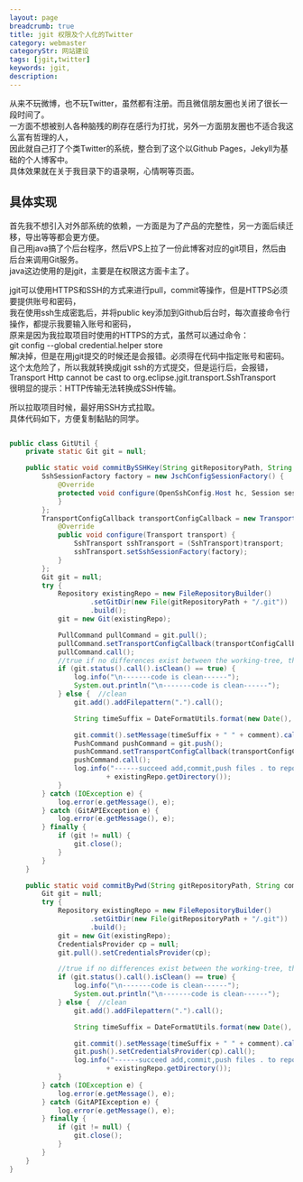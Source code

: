 ```yaml
---
layout: page
breadcrumb: true
title: jgit 权限及个人化的Twitter
category: webmaster
categoryStr: 网站建设
tags: [jgit,twitter]
keywords: jgit,
description: 
---
```



从来不玩微博，也不玩Twitter，虽然都有注册。而且微信朋友圈也关闭了很长一段时间了。  
一方面不想被别人各种脑残的刷存在感行为打扰，另外一方面朋友圈也不适合我这么富有哲理的人，  
因此就自己打了个类Twitter的系统，整合到了这个以Github Pages，Jekyll为基础的个人博客中。  
具体效果就在关于我目录下的语录啊，心情啊等页面。  

## 具体实现<a id="sec-1-1" name="sec-1-1"></a>

首先我不想引入对外部系统的依赖，一方面是为了产品的完整性，另一方面后续迁移，导出等等都会更方便。  
自己用java搞了个后台程序，然后VPS上拉了一份此博客对应的git项目，然后由后台来调用Git服务。  
java这边使用的是jgit，主要是在权限这方面卡主了。  

jgit可以使用HTTPS和SSH的方式来进行pull，commit等操作，但是HTTPS必须要提供账号和密码，  
我在使用ssh生成密匙后，并将public key添加到Github后台时，每次直接命令行操作，都提示我要输入账号和密码，  
原来是因为我拉取项目时使用的HTTPS的方式，虽然可以通过命令：  
git config --global credential.helper store  
解决掉，但是在用jgit提交的时候还是会报错。必须得在代码中指定账号和密码。  
这个太危险了，所以我就转换成jgit ssh的方式提交，但是运行后，会报错，  
Transport Http cannot be cast to org.eclipse.jgit.transport.SshTransport  
很明显的提示：HTTP传输无法转换成SSH传输。  

所以拉取项目时候，最好用SSH方式拉取。  
具体代码如下，方便复制黏贴的同学。
```java

public class GitUtil {
    private static Git git = null;

    public static void commitBySSHKey(String gitRepositoryPath, String comment){
        SshSessionFactory factory = new JschConfigSessionFactory() {
            @Override
            protected void configure(OpenSshConfig.Host hc, Session session) {
            }
        };
        TransportConfigCallback transportConfigCallback = new TransportConfigCallback() {
            @Override
            public void configure(Transport transport) {
                SshTransport sshTransport = (SshTransport)transport;
                sshTransport.setSshSessionFactory(factory);
            }
        };
        Git git = null;
        try {
            Repository existingRepo = new FileRepositoryBuilder()
                    .setGitDir(new File(gitRepositoryPath + "/.git"))
                    .build();
            git = new Git(existingRepo);

            PullCommand pullCommand = git.pull();
            pullCommand.setTransportConfigCallback(transportConfigCallback);
            pullCommand.call();
            //true if no differences exist between the working-tree, the index, and the current HEAD, false if differences do exist
            if (git.status().call().isClean() == true) {
                log.info("\n-------code is clean------");
                System.out.println("\n-------code is clean------");
            } else {  //clean
                git.add().addFilepattern(".").call();

                String timeSuffix = DateFormatUtils.format(new Date(), "yyyy-MM-dd");

                git.commit().setMessage(timeSuffix + " " + comment).call();
                PushCommand pushCommand = git.push();
                pushCommand.setTransportConfigCallback(transportConfigCallback);
                pushCommand.call();
                log.info("------succeed add,commit,push files . to repository at "
                        + existingRepo.getDirectory());
            }
        } catch (IOException e) {
            log.error(e.getMessage(), e);
        } catch (GitAPIException e) {
            log.error(e.getMessage(), e);
        } finally {
            if (git != null) {
                git.close();
            }
        }
    }

    public static void commitByPwd(String gitRepositoryPath, String comment) {
        Git git = null;
        try {
            Repository existingRepo = new FileRepositoryBuilder()
                    .setGitDir(new File(gitRepositoryPath + "/.git"))
                    .build();
            git = new Git(existingRepo);
            CredentialsProvider cp = null;
            git.pull().setCredentialsProvider(cp);

            //true if no differences exist between the working-tree, the index, and the current HEAD, false if differences do exist
            if (git.status().call().isClean() == true) {
                log.info("\n-------code is clean------");
                System.out.println("\n-------code is clean------");
            } else {  //clean
                git.add().addFilepattern(".").call();

                String timeSuffix = DateFormatUtils.format(new Date(), "yyyy-MM-dd");

                git.commit().setMessage(timeSuffix + " " + comment).call();
                git.push().setCredentialsProvider(cp).call();
                log.info("------succeed add,commit,push files . to repository at "
                        + existingRepo.getDirectory());
            }
        } catch (IOException e) {
            log.error(e.getMessage(), e);
        } catch (GitAPIException e) {
            log.error(e.getMessage(), e);
        } finally {
            if (git != null) {
                git.close();
            }
        }
    }
}


```
